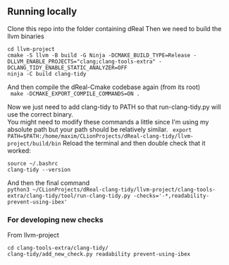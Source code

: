 ## Running locally

Clone this repo into the folder containing dReal
Then we need to build the llvm binaries
```
cd llvm-project
cmake -S llvm -B build -G Ninja -DCMAKE_BUILD_TYPE=Release -DLLVM_ENABLE_PROJECTS="clang;clang-tools-extra" -DCLANG_TIDY_ENABLE_STATIC_ANALYZER=OFF
ninja -C build clang-tidy
```

And then compile the dReal-Cmake codebase again (from its root)  
``` make -DCMAKE_EXPORT_COMPILE_COMMANDS=ON .```

Now we just need to add clang-tidy to PATH so that run-clang-tidy.py will use the correct binary.  
You might need to modify these commands a little since I'm using my absolute path but your path should
be relatively similar.
``` export PATH=$PATH:/home/maxim/CLionProjects/dReal-clang-tidy/llvm-project/build/bin```
Reload the terminal and then double check that it worked:
```
source ~/.bashrc
clang-tidy --version
```

And then the final command  
```python3 ~/CLionProjects/dReal-clang-tidy/llvm-project/clang-tools-extra/clang-tidy/tool/run-clang-tidy.py -checks='-*,readability-prevent-using-ibex'```


### For developing new checks

From llvm-project
``` 
cd clang-tools-extra/clang-tidy/
clang-tidy/add_new_check.py readability prevent-using-ibex
```